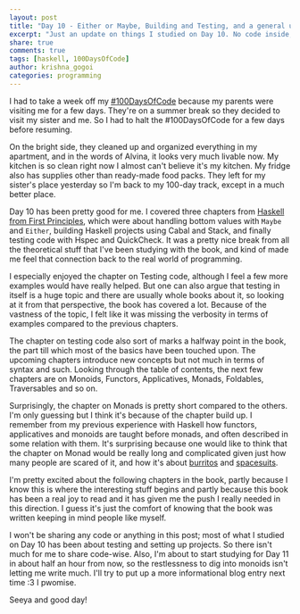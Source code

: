 ```yaml
---
layout: post
title: "Day 10 - Either or Maybe, Building and Testing, and a general update on things"
excerpt: "Just an update on things I studied on Day 10. No code inside, and I took a week off."
share: true
comments: true
tags: [haskell, 100DaysOfCode]
author: krishna_gogoi
categories: programming
---
```


I had to take a week off my [#100DaysOfCode](https://twitter.com/hashtag/100DaysOfCode?src=hash) because
my parents were visiting me for a few days. They're on a summer break so they decided
to visit my sister and me. So I had to halt the #100DaysOfCode for a few days
before resuming.

On the bright side, they cleaned up and organized everything in my apartment, and
in the words of Alvina, it looks very much livable now. My kitchen is so clean right now
I almost can't believe it's my kitchen. My fridge also has supplies other than
ready-made food packs. They left for my sister's place yesterday so I'm back to
my 100-day track, except in a much better place.

Day 10 has been pretty good for me. I covered three chapters from [Haskell from First Principles](http://haskellbook.com),
which were about handling bottom values with ```Maybe``` and ```Either```, building
Haskell projects using Cabal and Stack, and finally testing code with Hspec and QuickCheck.
It was a pretty nice break from all the theoretical stuff that I've been studying with
the book, and kind of made me feel that connection back to the real world of programming.

I especially enjoyed the chapter on Testing code, although I feel a few more examples
would have really helped. But one can also argue that testing in itself is a huge topic
and there are usually whole books about it, so looking at it from that perspective, the book
has covered a lot. Because of the vastness of the topic, I felt like it was missing
the verbosity in terms of examples compared to the previous chapters.

The chapter on testing code also sort of marks a halfway point in the book, the part
till which most of the basics have been touched upon. The upcoming chapters introduce
new concepts but not much in terms of syntax and such. Looking through the table of contents,
the next few chapters are on Monoids, Functors, Applicatives, Monads, Foldables, Traversables
and so on.

Surprisingly, the chapter on Monads is pretty short compared to the others. I'm only guessing
but I think it's because of the chapter build up. I remember from my previous experience with
Haskell how functors, applicatives and monoids are taught before monads, and often described
in some relation with them. It's surprising because one would like to think that the chapter
on Monad would be really long and complicated given just how many people are scared of it,
and how it's about [burritos](http://blog.plover.com/prog/burritos.html) and [spacesuits](http://koweycode.blogspot.in/2007/01/think-of-monad.html).

I'm pretty excited about the following chapters in the book, partly because I know this is
where the interesting stuff begins and partly because this book has been a real joy to read
and it has given me the push I really needed in this direction. I guess it's just the comfort
of knowing that the book was written keeping in mind people like myself.

I won't be sharing any code or anything in this post; most of what I studied on Day 10 has been
about testing and setting up projects. So there isn't much for me to share code-wise. Also, I'm
about to start studying for Day 11 in about half an hour from now, so the restlessness to dig into
monoids isn't letting me write much. I'll try to put up a more informational blog entry next time :3 I pwomise.

Seeya and good day!
